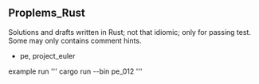 ## Proplems_Rust

Solutions and drafts written in Rust; not that idiomic; only for passing test. Some may only contains comment hints.

  - pe, project_euler

example run
'''
cargo run --bin pe_012
'''
